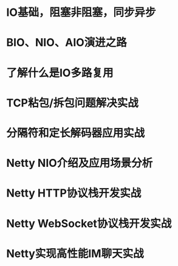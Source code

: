 

# IO基础，阻塞非阻塞，同步异步
# BIO、NIO、AIO演进之路
# 了解什么是IO多路复用
# TCP粘包/拆包问题解决实战
# 分隔符和定长解码器应用实战
# Netty NIO介绍及应用场景分析
# Netty HTTP协议栈开发实战
# Netty WebSocket协议栈开发实战
# Netty实现高性能IM聊天实战